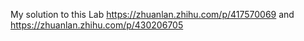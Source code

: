 My solution to this Lab
https://zhuanlan.zhihu.com/p/417570069
and
https://zhuanlan.zhihu.com/p/430206705
